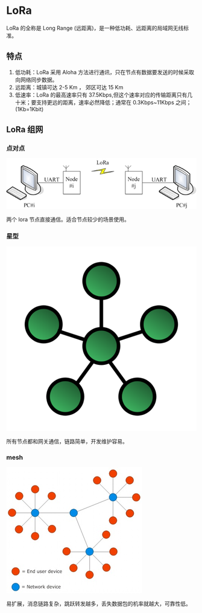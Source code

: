 # LoRa

LoRa 的全称是 Long Range (远距离)，是一种低功耗、远距离的局域网无线标准。

## 特点

1. 低功耗：LoRa 采用 Aloha 方法进行通讯，只在节点有数据要发送的时候采取向网络同步数据。
2. 远距离：城镇可达 2-5 Km ， 郊区可达 15 Km
3. 低速率：LoRa 的最高速率只有 37.5Kbps,但这个速率对应的传输距离只有几十米；要支持更远的距离，速率必然降低；通常在 0.3Kbps~11Kbps 之间；(1Kb=1Kbit)

## LoRa 组网

### 点对点

![p2p](./assets/LoRaP2p.png)

两个 lora 节点直接通信。适合节点较少的场景使用。

### 星型

![star](./assets/star.png)

所有节点都和网关通信，链路简单，开发维护容易。

### mesh

![mesh](./assets/mesh.png)

易扩展，消息链路复杂，跳跃转发越多，丢失数据包的机率就越大，可靠性低。